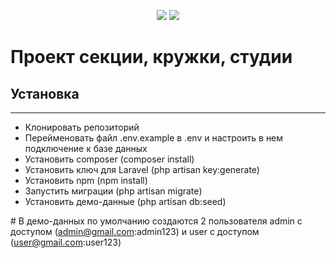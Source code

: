 <p align="center"><img src="https://laravel.com/assets/img/components/logo-laravel.svg">
<img src="https://blog.tuleap.org/sites/default/files/logo-vue-js.png"></p>

<h1>Проект секции, кружки, студии</h1>

<h2>Установка</h2>
<hr>

<ul>
    <li>Клонировать репозиторий</li>
    <li>Перейменовать файл .env.example в .env и настроить в нем подключение к базе данных</li>
    <li>Установить composer (composer install)</li>
    <li>Установить ключ для Laravel (php artisan key:generate)</li>
    <li>Установить npm (npm install)</li>
    <li>Запустить миграции (php artisan migrate)</li>
    <li>Установить демо-данные (php artisan db:seed)</li>
</ul>

<span># В демо-данных по умолчанию создаются 2 пользователя admin c доступом (admin@gmail.com:admin123) и user с доступом (user@gmail.com:user123)</span>